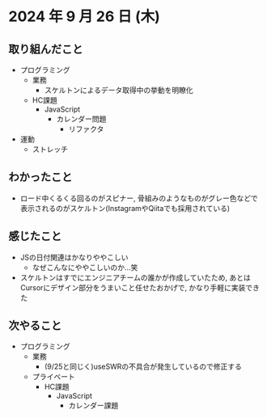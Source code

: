 # 2024 年 9 月 26 日 (木)

## 取り組んだこと
- プログラミング
  - 業務
    - スケルトンによるデータ取得中の挙動を明瞭化
  - HC課題
    - JavaScript
      - カレンダー問題
        - リファクタ
- 運動
  - ストレッチ

## わかったこと
- ロード中くるくる回るのがスピナー, 骨組みのようなものがグレー色などで表示されるのがスケルトン(InstagramやQiitaでも採用されている)

## 感じたこと
- JSの日付関連はかなりややこしい
  - なぜこんなにややこしいのか...笑
- スケルトンはすでにエンジニアチームの誰かが作成していたため, あとはCursorにデザイン部分をうまいこと任せたおかげで, かなり手軽に実装できた

## 次やること
- プログラミング
  - 業務
    - (9/25と同じく)useSWRの不具合が発生しているので修正する
  - プライベート
    - HC課題
      - JavaScript
        - カレンダー課題
